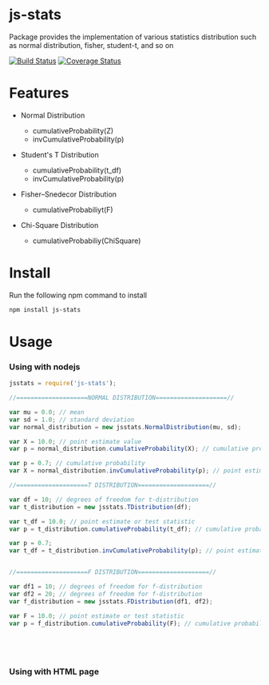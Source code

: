 # js-stats
Package provides the implementation of various statistics distribution such as normal distribution, fisher, student-t, and so on

[![Build Status](https://travis-ci.org/chen0040/js-stats.svg?branch=master)](https://travis-ci.org/chen0040/js-stats) [![Coverage Status](https://coveralls.io/repos/github/chen0040/js-stats/badge.svg?branch=master)](https://coveralls.io/github/chen0040/js-stats?branch=master) 

# Features

* Normal Distribution
  
  - cumulativeProbability(Z)
  - invCumulativeProbability(p)

* Student's T Distribution

  - cumulativeProbability(t_df)
  - invCumulativeProbability(p)

* Fisher–Snedecor Distribution

  - cumulativeProbabiliyt(F)

* Chi-Square Distribution

  - cumulativeProbabiliy(ChiSquare)

# Install

Run the following npm command to install

```bash
npm install js-stats
```

# Usage

### Using with nodejs

```javascript
jsstats = require('js-stats');

//====================NORMAL DISTRIBUTION====================//

var mu = 0.0; // mean
var sd = 1.0; // standard deviation
var normal_distribution = new jsstats.NormalDistribution(mu, sd);

var X = 10.0; // point estimate value 
var p = normal_distribution.cumulativeProbability(X); // cumulative probability

var p = 0.7; // cumulative probability
var X = normal_distribution.invCumulativeProbability(p); // point estimate value

//====================T DISTRIBUTION====================//

var df = 10; // degrees of freedom for t-distribution
var t_distribution = new jsstats.TDistribution(df);

var t_df = 10.0; // point estimate or test statistic
var p = t_distribution.cumulativeProbability(t_df); // cumulative probability

var p = 0.7;
var t_df = t_distribution.invCumulativeProbability(p); // point estimate or test statistic


//====================F DISTRIBUTION====================//

var df1 = 10; // degrees of freedom for f-distribution
var df2 = 20; // degrees of freedom for f-distribution
var f_distribution = new jsstats.FDistribution(df1, df2);

var F = 10.0; // point estimate or test statistic
var p = f_distribution.cumulativeProbability(F); // cumulative probability






```

### Using with HTML page

